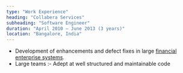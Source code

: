 ```yaml
---
type: "Work Experience"
heading: "Collabera Services"
subheading: "Software Engineer"
duration: "April 2010 – June 2013 (3 years)"
location: "Bangalore, India"
---
```

* Development of enhancements and defect fixes in large  <a href="https://www.jpmorgan.com/tss/General/PaymentNet/1122070847387" target ="_blank">financial enterprise systems</a>.
* Large teams :- Adept at well structured and maintainable code
